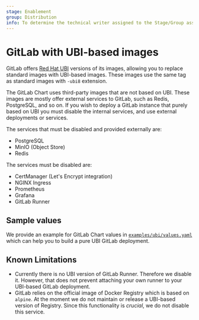 ```yaml
---
stage: Enablement
group: Distribution
info: To determine the technical writer assigned to the Stage/Group associated with this page, see https://about.gitlab.com/handbook/engineering/ux/technical-writing/#designated-technical-writers
---
```


# GitLab with UBI-based images

GitLab offers [Red Hat UBI](https://www.redhat.com/en/blog/introducing-red-hat-universal-base-image)
versions of its images, allowing you to replace standard images with UBI-based
images. These images use the same tag as standard images with `-ubi8` extension.

The GitLab Chart uses third-party images that are not based on UBI. These images
are mostly offer external services to GitLab, such as Redis, PostgreSQL, and so on.
If you wish to deploy a GitLab instance that purely based on UBI you must
disable the internal services, and use external deployments or services.

The services that must be disabled and provided externally are:

- PostgreSQL
- MinIO (Object Store)
- Redis

The services must be disabled are:

- CertManager (Let's Encrypt integration)
- NGINX Ingress
- Prometheus
- Grafana
- GitLab Runner

## Sample values

We provide an example for GitLab Chart values in [`examples/ubi/values.yaml`](https://gitlab.com/gitlab-org/charts/gitlab/tree/master/examples/ubi/values.yaml)
which can help you to build a pure UBI GitLab deployment.

## Known Limitations

- Currently there is no UBI version of GitLab Runner. Therefore we disable it.
  However, that does not prevent attaching your own runner to your UBI-based
  GitLab deployment.
- GitLab relies on the official image of Docker Registry which is based on `alpine`.
  At the moment we do not maintain or release a UBI-based version of Registry. Since
  this functionality is _crucial_, we do not disable this service.
